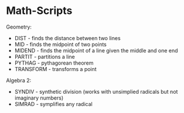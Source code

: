 # Math-Scripts
Geometry:
- DIST - finds the distance between two lines
- MID - finds the midpoint of two points
- MIDEND - finds the midpoint of a line given the middle and one end
- PARTIT - partitions a line
- PYTHAG - pythagorean theorem
- TRANSFORM - transforms a point

Algebra 2:
- SYNDIV - synthetic division (works with unsimplied radicals but not imaginary numbers)
- SIMRAD - symplifies any radical
